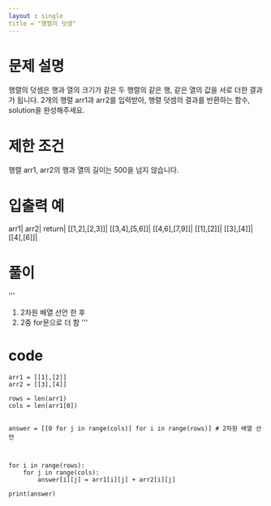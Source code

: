 ```yaml
---
layout : single
title = "행렬의 덧셈"
---
```


# 문제 설명
행렬의 덧셈은 행과 열의 크기가 같은 두 행렬의 같은 행, 같은 열의 값을 서로 더한 결과가 됩니다. 2개의 행렬 arr1과 arr2를 입력받아, 행렬 덧셈의 결과를 반환하는 함수, solution을 완성해주세요.

# 제한 조건
행렬 arr1, arr2의 행과 열의 길이는 500을 넘지 않습니다.
# 입출력 예
arr1|	arr2|	return|
[[1,2],[2,3]]|	[[3,4],[5,6]]|	[[4,6],[7,9]]|
[[1],[2]]|	[[3],[4]]|	[[4],[6]]|

# 풀이


'''
1. 2차원 배열 선언 한 후
2. 2중 for문으로 더 함
'''

# code 

```
arr1 = [[1],[2]]
arr2 = [[3],[4]]

rows = len(arr1) 
cols = len(arr1[0])


answer = [[0 for j in range(cols)] for i in range(rows)] # 2차원 배열 선언



for i in range(rows):
    for j in range(cols):
        answer[i][j] = arr1[i][j] + arr2[i][j]

print(answer)
```
